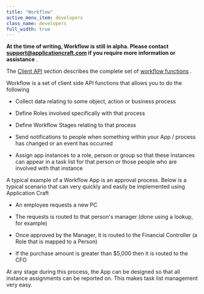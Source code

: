 ```yaml
---
title: "Workflow"
active_menu_item: developers
class_name: developers
full_width: true
---
```



**At the time of writing, Workflow is still in alpha. Please contact [support@applicationcraft.com](mailto:support@applicationcraft.com) if you require more information or assistance** .

The [Client API](/developers/documentation/scripting-apis/client-api/) section describes the complete set of [workflow functions](/developers/documentation/scripting-apis/client-api/workflow-functions/) .

Workflow is a set of client side API functions that allows you to do the following

 - Collect data relating to some object, action or business process

 - Define Roles involved specifically with that process

 - Define Workflow Stages relating to that process

 - Send notifications to people when something within your App / process has changed or an event has occurred

 - Assign app instances to a role, person or group so that these instances can appear in a task list for that person or those people who are involved with that instance

A typical example of a Workflow App is an approval process. Below is a typical scenario that can very quickly and easily be implemented using Application Craft

 - An employee requests a new PC

 - The requests is routed to that person's manager (done using a lookup, for example)

 - Once approved by the Manager, it is routed to the Financial Controller (a Role that is mapped to a Person)

 - If the purchase amount is greater than \$5,000 then it is routed to the CFO

At any stage during this process, the App can be designed so that all instance assignments can be reported on. This makes task list management very easy.

